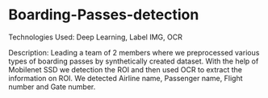 # Boarding-Passes-detection


Technologies Used: Deep Learning, Label IMG, OCR

Description: Leading a team of 2 members where we preprocessed various types of boarding passes by synthetically created dataset. With the help of Mobilenet SSD we detection the ROI and then used OCR to extract the information on ROI. We detected Airline name, Passenger name, Flight number and Gate number. 
